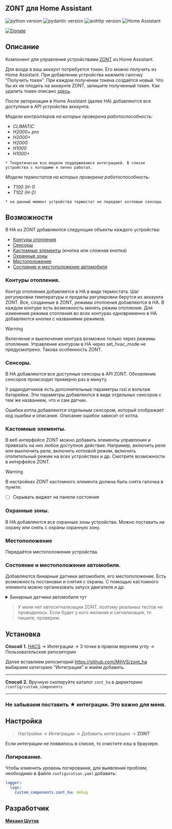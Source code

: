 ## ZONT для Home Assistant

![python version](https://img.shields.io/badge/Python-3.12-yellowgreen?style=plastic&logo=python)
![pydantic version](https://img.shields.io/badge/pydantic-ha-yellowgreen?style=plastic&logo=fastapi)
![aiohttp version](https://img.shields.io/badge/aiohttp-ha-yellowgreen?style=plastic)
![Home Assistant](https://img.shields.io/badge/HomeAssistant-latest-yellowgreen?style=plastic&logo=homeassistant)


[![Donate](https://img.shields.io/badge/donate-Tinkoff-FFDD2D.svg)](https://www.tinkoff.ru/rm/shutov.mikhail19/wUyu873109)

## Описание
Компонент для управления устройствами [ZONT](https://zont-online.ru/) из Home Assistant. 

Для входа в ваш аккаунт потребуется токен. Его можно получить из Home Assistant.
При добавлении устройства нажмите галочку "Получить токен". При каждом получении токена
создаётся новый. Что бы их не плодить на аккаунте ZONT, запишите полученный токен.
Как удалить токен описано [здесь](https://my.zont.online/widget-api/v2).

После авторизации в Home Assistant (далее НА) добавляются все доступные в API устройства аккаунта.

*Модели контроллеров на которых проверена работоспособность:*
* *CLIMATIC*
* *H2000+ pro*
* *H2000+*
* *H2000*
* *H1000*
* *H1000+*

`* Теоретически все модели поддерживаюся интеграцией. В списке устройства с которыми я лично работал.`

*Модели термостатов на которых проверена работоспособность:*
* *T100 (H-1)*
* *T102 (H-2)*

`* на данный момент устройства термостат не передают котловые сенсоры`

## Возможности
В НА из ZONT добавляются следующие объекты каждого устройства:
* [Контуры отопления](#контуры-отопления)
* [Сенсоры](#сенсоры)
* [Кастомные элементы](#кастомные-элементы) (кнопка или сложная кнопка)
* [Охранные зоны](#охранные-зоны)
* [Местоположение](#местоположение)
* [Состояние и местоположение автомобиля](#состояние-и-местоположение-автомобиля)

### Контуры отопления.
Контур отопления добавляется в НА в виде термостата. Шаг регулировки температуры и пределы регулировки берутся из аккаунта ZONT. 
Все, созданные в ZONT, режимы отопления добавляются в НА. В каждом контуре есть возможность менять режим отопления.
Для изменения режима отопления во всех контурах одновременно в НА добавляются кнопки с названиями режимов.
> [!WARNING]
> Включение и выключение контура возможно только через режимы отопления. 
> Управление контуром в НА через set_hvac_mode не предусмотрено. 
> Такова особенность ZONT.

### Сенсоры.
В НА добавляются все доступные сенсоры в API ZONT.
Обновление сенсоров происходит примерно раз в минуту. 

У радиодатчиков есть дополнительные параметры rssi и вольтаж батарейки. Эти параметры 
добавляются в виде отдельных сенсоров с тем же названием, что и сам датчик.

Ошибки котла добавляются отдельным сенсором, который отображает код ошибки и описание.
Описание ошибок зависит от котла.

### Кастомные элементы.
В веб интерфейсе ZONT можно добавить элементы управления и привязать на них любое доступное действие.
Например, включить реле или выключить реле, включить котловой режим, включить отопительный режим на всех устройствах и др.
Смотрите возможности в интерфейсе ZONT.
> [!WARNING]
> В настройках ZONT кастомного элемента должна быть снята галочка в пункте:
> - [ ] Скрывать виджет на панели состояния

### Охранные зоны.
В НА добавляются все охранные зоны устройства. Можно поставить на охрану или снять с охраны охранную зону.

### Местоположение
Передаётся местоположение устройства.

### Состояние и местоположение автомобиля.
Добавляются бинарные датчики автомобиля, его местоположение. Есть возможность постановки и снятия с охраны.
С помощью кастомного элемента можно организовать запуск двигателя и др.

<details>

<summary>Бинарные датчики автомобиля тут</summary>

- Двигатель заведён
- Состояние блокировки двигателя
- Состояние сирены
- Передняя левая дверь открыта
- Передняя правая дверь открыта
- Задняя левая дверь открыта
- Задняя правая дверь открыта
- Багажник открыт
- Капот открыт

</details>


> У меня нет автосигнализации ZONT, поэтому реальных тестов не проводилось. 
> Если будет у кого желание и сигнализация, то пишите, проверим.


## Установка
**Способ 1.** [HACS](https://hacs.xyz/) -> Интеграции -> 3 точки в правом верхнем углу -> Пользовательские репозитории

Далее вставляем репозиторий https://github.com/MihVS/zont_ha выбираем категорию "Интеграция" и жмём добавить.
***
**Способ 2.** Вручную скопируйте каталог `zont_ha` в директорию `/config/custom_components`
***
### **Не забываем поставить ★ интеграции. Это важно для меня.**

## Настройка
> Настройки -> Интеграции -> Добавить интеграцию -> **ZONT**
 
Если интеграции не появилось в списке, то очистите кэш в браузере.

### Логирование.
Чтобы изменить уровень логирования, для выявления проблем, необходимо в файле `configuration.yaml` добавить:
```yaml
logger:
  logs:
    custom_components.zont_ha: debug
```

## Разработчик
**[Михаил Шутов](https://github.com/mihvs)**
